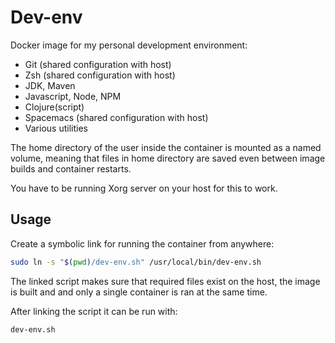 # Dev-env 

Docker image for my personal development environment:

* Git (shared configuration with host)
* Zsh (shared configuration with host)
* JDK, Maven
* Javascript, Node, NPM
* Clojure(script)
* Spacemacs (shared configuration with host)
* Various utilities

The home directory of the user inside the container is mounted
as a named volume, meaning that files in home directory are
saved even between image builds and container restarts.

You have to be running Xorg server on your host for this to work.

## Usage

Create a symbolic link for running the container from anywhere:

```bash
sudo ln -s "$(pwd)/dev-env.sh" /usr/local/bin/dev-env.sh
```

The linked script makes sure that required files exist on the host, the
image is built and and only a single container is ran at the same time.

After linking the script it can be run with:

```bash
dev-env.sh
```
